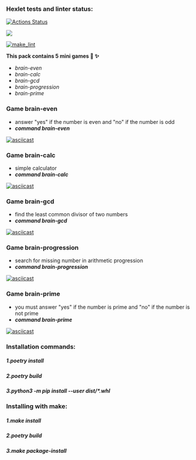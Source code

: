 ### Hexlet tests and linter status:
[![Actions Status](https://github.com/Dobrovera/python-project-lvl1/workflows/hexlet-check/badge.svg)](https://github.com/Dobrovera/python-project-lvl1/actions)

<a href="https://codeclimate.com/github/Dobrovera/python-project-lvl1/maintainability"><img src="https://api.codeclimate.com/v1/badges/53ed38a27c1ddd6515b2/maintainability" /></a>

[![make_lint](https://github.com/Dobrovera/python-project-lvl1/actions/workflows/make_lint.yml/badge.svg)](https://github.com/Dobrovera/python-project-lvl1/actions/workflows/make_lint.yml)

**This pack contains 5 mini games :dizzy: :sparkles:**


+ *brain-even*
+ *brain-calc*
+ *brain-gcd*
+ *brain-progression*
+ *brain-prime*


### Game brain-even
+ answer "yes" if the number is even and "no" if the number is odd
+ ***command brain-even***


[![asciicast](https://asciinema.org/a/O4LKSfpqmPDu0hhdXx2HYzQX3.svg)](https://asciinema.org/a/O4LKSfpqmPDu0hhdXx2HYzQX3)

### Game brain-calc
+ simple calculator
+ ***command brain-calc***


[![asciicast](https://asciinema.org/a/XjF2zYguNzmW3xfxl04qxMej8.svg)](https://asciinema.org/a/XjF2zYguNzmW3xfxl04qxMej8)

### Game brain-gcd
+ find the least common divisor of two numbers
+ ***command brain-gcd***


[![asciicast](https://asciinema.org/a/sEenQ22x6UftIwbeZj1FrJDLj.svg)](https://asciinema.org/a/sEenQ22x6UftIwbeZj1FrJDLj)

### Game brain-progression
+ search for missing number in arithmetic progression
+ ***command brain-progression***


[![asciicast](https://asciinema.org/a/KWuw5R2adKOaobVLoevXfqrzU.svg)](https://asciinema.org/a/KWuw5R2adKOaobVLoevXfqrzU)

### Game brain-prime
+ you must answer "yes" if the number is prime and "no" if the number is not prime
+ ***command brain-prime***


[![asciicast](https://asciinema.org/a/yPkkO0QHGz12WEdtMugfFWxfu.svg)](https://asciinema.org/a/yPkkO0QHGz12WEdtMugfFWxfu)

### Installation commands:

##### 1.poetry install
##### 2.poetry build
##### 3.python3 -m pip install --user dist/*.whl

### Installing with make:

##### 1.make install
##### 2.poetry build
##### 3.make package-install
